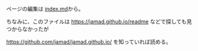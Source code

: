 
ページの編集は [index.md](https://github.com/jamad/jamad.github.io/blob/master/index.md)から。

ちなみに、このファイルは https://jamad.github.io/readme などで探しても見つからなかったが

https://github.com/jamad/jamad.github.io/ を知っていれば読める。
